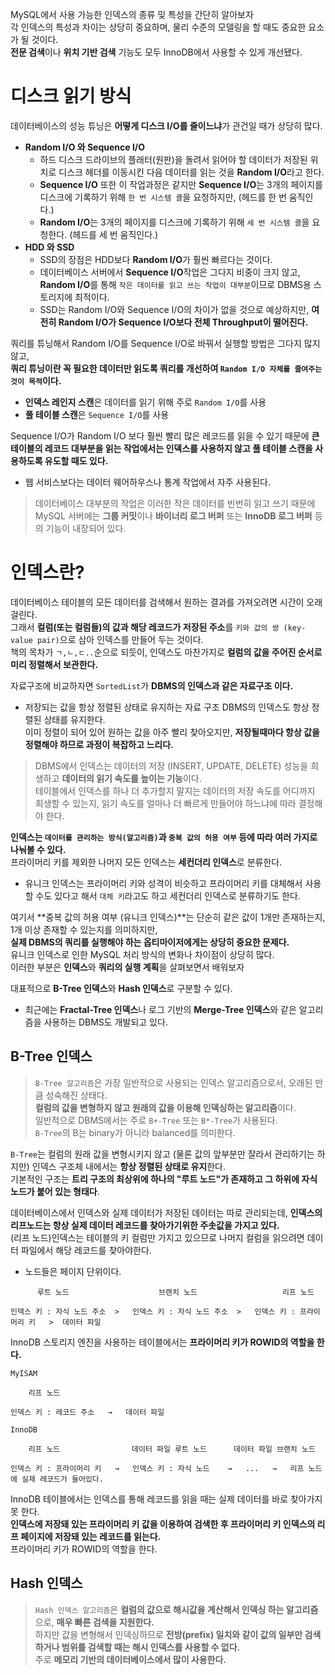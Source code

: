 
MySQL에서 사용 가능한 인덱스의 종류 및 특성을 간단히 알아보자  
각 인덱스의 특성과 차이는 상당히 중요하며, 물리 수준의 모델링을 할 때도 중요한 요소가 될 것이다.  
**전문 검색**이나 **위치 기반 검색** 기능도 모두 InnoDB에서 사용할 수 있게 개선됐다.  


# 디스크 읽기 방식

데이터베이스의 성능 튜닝은 **어떻게 디스크 I/O를 줄이느냐**가 관건일 때가 상당히 많다.  

- **Random I/O 와 Sequence I/O**
  - 하드 디스크 드라이브의 플래터(원판)을 돌려서 읽어야 할 데이터가 저장된 위치로 디스크 헤더를 이동시킨 다음 데이터를 읽는 것을 **Random I/O**라고 한다.
  - **Sequence I/O** 또한 이 작업과정은 같지만 **Sequence I/O**는 3개의 페이지를 디스크에 기록하기 위해 `한 번 시스템 콜`을 요청하지만, (헤드를 한 번 움직인다.)
  - **Random I/O**는 3개의 페이지를 디스크에 기록하기 위해 `세 번 시스템 콜`을 요청한다. (헤드를 세 번 움직인다.)
- **HDD 와 SSD**
  - SSD의 장점은 HDD보다 **Random I/O**가 훨씬 빠르다는 것이다.  
  - 데이터베이스 서버에서 **Sequence I/O**작업은 그다지 비중이 크지 않고, **Random I/O**를 통해 `작은 데이터를 읽고 쓰는 작업이 대부분`이므로 DBMS용 스토리지에 최적이다.  
  - SSD는 Random I/O와 Sequence I/O의 차이가 없을 것으로 예상하지만, **여전히 Random I/O가 Sequence I/O보다 전체 Throughput이 떨어진다.**
  
쿼리를 튜닝해서 Random I/O를 Sequence I/O로 바꿔서 실행할 방법은 그다지 많지 않고,  
**쿼리 튜닝이란 꼭 필요한 데이터만 읽도록 쿼리를 개선하여 `Random I/O 자체를 줄여주는것이 목적`이다.**  
- **인덱스 레인지 스캔**은 데이터를 읽기 위해 주로 `Random I/O`를 사용
- **풀 테이블 스캔**은 `Sequence I/O`를 사용
  
Sequence I/O가 Random I/O 보다 훨씬 빨리 많은 레코드를 읽을 수 있기 때문에 **큰 테이블의 레코드 대부분을 읽는 작업에서는 인덱스를 사용하지 않고 풀 테이블 스캔을 사용하도록 유도할 때도 있다.**  
- 웹 서비스보다는 데이터 웨어하우스나 통계 작업에서 자주 사용된다.

> 데이터베이스 대부분의 작업은 이러한 작은 데이터를 빈번히 읽고 쓰기 때문에 MySQL 서버에는 **그룹 커밋**이나 **바이너리 로그 버퍼** 또는 **InnoDB 로그 버퍼** 등의 기능이 내장되어 있다.

# 인덱스란?

데이터베이스 테이블의 모든 데이터를 검색해서 원하는 결과를 가져오려면 시간이 오래 걸린다.  
그래서 **컬럼(또는 컬럼들)의 값과 해당 레코드가 저장된 주소**를 `키와 값의 쌍 (key-value pair)`으로 삼아 인덱스를 만들어 두는 것이다.  
책의 목차가 `ㄱ,ㄴ,ㄷ..`순으로 되듯이, 인덱스도 마찬가지로 **컬럼의 값을 주어진 순서로 미리 정렬해서 보관한다.**  
  
자료구조에 비교하자면 `SortedList`가 **DBMS의 인덱스과 같은 자료구조 이다.**  
- 저장되는 값을 항상 정렬된 상태로 유지하는 자료 구조
DBMS의 인덱스도 항상 정렬된 상태를 유지한다.  
이미 정렬이 되어 있어 원하는 값을 아주 빨리 찾아오지만, **저장될때마다 항상 값을 정렬해야 하므로 과정이 복잡하고 느리다.**  
  
> DBMS에서 인덱스는 데이터의 저장 (INSERT, UPDATE, DELETE) 성능을 희생하고 **데이터의 읽기 속도를 높이는 기능**이다.  
> 테이블에서 인덱스를 하나 더 추가할지 말지는 데이터의 저장 속도를 어디까지 희생할 수 있는지, 읽기 속도를 얼마나 더 빠르게 만들어야 하느냐에 따라 결정해야 한다.  
  
**인덱스는 `데이터를 관리하는 방식(알고리즘)`과 `중복 값의 허용 여부` 등에 따라 여러 가지로 나눠볼 수 있다.**  
프라이머리 키를 제외한 나머지 모든 인덱스는 **세컨더리 인덱스**로 분류한다.  
- 유니크 인덱스는 프라이머리 키와 성격이 비슷하고 프라이머리 키를 대체해서 사용할 수도 있다고 해서 `대체 키`라고도 하고 세컨더리 인덱스로 분류하기도 한다.  
  
여기서 **중복 값의 허용 여부 (유니크 인덱스)**는 단순히 같은 값이 1개만 존재하는지, 1개 이상 존재할 수 있는지를 의미하지만,  
**실제 DBMS의 쿼리를 실행해야 하는 옵티마이저에게는 상당히 중요한 문제다.**  
유니크 인덱스로 인한 MySQL 처리 방식의 변화나 차이점이 상당히 많다.  
이러한 부분은 **인덱스**와 **쿼리의 실행 계획**을 살펴보면서 배워보자  
  
대표적으로 **B-Tree 인덱스**와 **Hash 인덱스**로 구분할 수 있다.  
- 최근에는 **Fractal-Tree 인덱스**나 로그 기반의 **Merge-Tree 인덱스**와 같은 알고리즘을 사용하는 DBMS도 개발되고 있다.
  
## B-Tree 인덱스

> `B-Tree 알고리즘`은 가장 일반적으로 사용되는 인덱스 알고리즘으로서, 오래된 만큼 성숙해진 상태다.  
> **컬럼의 값을 변형하지 않고 원래의 값을 이용해 인덱싱하는 알고리즘**이다.  
> 일반적으로 DBMS에서는 주로 `B+-Tree` 또는 `B*-Tree`가 사용된다.  
> `B-Tree`의 B는 binary가 아니라 balanced를 의미한다.

`B-Tree`는 컬럼의 원래 값을 변형시키지 않고 (물론 값의 앞부분만 잘라서 관리하기는 하지만) 인덱스 구조체 내에서는 **항상 정렬된 상태로 유지**한다.  
기본적인 구조는 **트리 구조의 최상위에 하나의 "루트 노드"가 존재하고 그 하위에 자식 노드가 붙어 있는 형태다**.  
  
데이터베이스에서 인덱스와 실제 데이터가 저장된 데이터는 따로 관리되는데, **인덱스의 리프노드는 항상 실제 데이터 레코드를 찾아가기위한 주솟값을 가지고 있다.**  
(리프 노드)인덱스는 테이블의 키 컬럼만 가지고 있으므로 나머지 컬럼을 읽으려면 데이터 파일에서 해당 레코드를 찾아야한다.  
- 노드들은 페이지 단위이다.

```
      루트 노드                    브랜치 노드                   리프 노드

인덱스 키 : 자식 노드 주소  >   인덱스 키 : 자식 노드 주소  >   인덱스 키 : 프라이머리 키   >  데이터 파일
```

InnoDB 스토리지 엔진을 사용하는 테이블에서는 **프라이머리 키가 ROWID의 역할을 한다.**  

```
MyISAM

    리프 노드

인덱스 키 : 레코드 주소   →   데이터 파일

InnoDB

    리프 노드                데이터 파일 루트 노드      데이터 파일 브랜치 노드
                
인덱스 키 : 프라이머리 키   →   인덱스 키 : 자식 노드    →   ...   →   리프 노드에 실제 레코드가 들어있다.
```

InnoDB 테이블에서는 인덱스를 통해 레코드를 읽을 때는 실제 데이터를 바로 찾아가지 못 한다.  
**인덱스에 저장돼 있는 프라이머리 키 값을 이용하여 검색한 후 프라이머리 키 인덱스의 리프 페이지에 저장돼 있는 레코드를 읽는다.**  
프라이머리 키가 ROWID의 역할을 한다.  



## Hash 인덱스

> `Hash 인덱스 알고리즘`은 **컬럼의 값으로 해시값을 계산해서 인덱싱 하는 알고리즘**으로, **매우 빠른 검색을 지원한다.**  
> 하지만 값을 변형해서 인덱싱하므로 **전방(prefix) 일치와 같이 값의 일부만 검색하거나 범위를 검색할 때는 해시 인덱스를 사용할 수 없다.**  
> 주로 **메모리 기반의 데이터베이스에서 많이 사용한다.**

